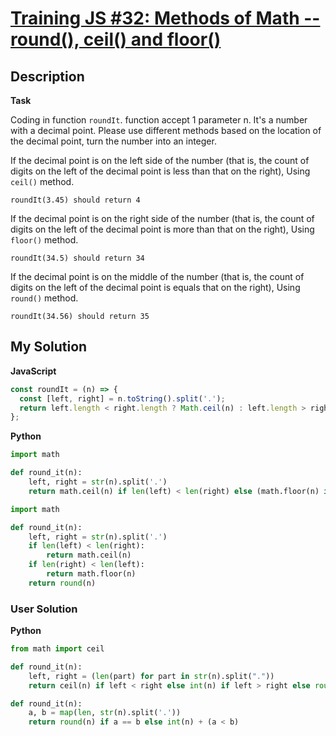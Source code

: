 # [Training JS #32: Methods of Math -- round(), ceil() and floor()](https://www.codewars.com/kata/5732d3c9791aafb0e4001236)

## Description

**Task**

Coding in function `roundIt`. function accept 1 parameter n. It's a number with a decimal point. Please use different methods based on the location of the decimal point, turn the number into an integer.

If the decimal point is on the left side of the number (that is, the count of digits on the left of the decimal point is less than that on the right), Using `ceil()` method.

```
roundIt(3.45) should return 4
```

If the decimal point is on the right side of the number (that is, the count of digits on the left of the decimal point is more than that on the right), Using `floor()` method.

```
roundIt(34.5) should return 34
```

If the decimal point is on the middle of the number (that is, the count of digits on the left of the decimal point is equals that on the right), Using `round()` method.

```
roundIt(34.56) should return 35
```

## My Solution

**JavaScript**

```js
const roundIt = (n) => {
  const [left, right] = n.toString().split('.');
  return left.length < right.length ? Math.ceil(n) : left.length > right.length ? Math.floor(n) : Math.round(n);
};
```

**Python**

```py
import math

def round_it(n):
    left, right = str(n).split('.')
    return math.ceil(n) if len(left) < len(right) else (math.floor(n) if len(right) < len(left) else round(n))
```

```py
import math

def round_it(n):
    left, right = str(n).split('.')
    if len(left) < len(right):
        return math.ceil(n)
    if len(right) < len(left):
        return math.floor(n)
    return round(n)
```

### User Solution

**Python**

```py
from math import ceil

def round_it(n):
    left, right = (len(part) for part in str(n).split("."))
    return ceil(n) if left < right else int(n) if left > right else round(n)
```

```py
def round_it(n):
    a, b = map(len, str(n).split('.'))
    return round(n) if a == b else int(n) + (a < b)
```
